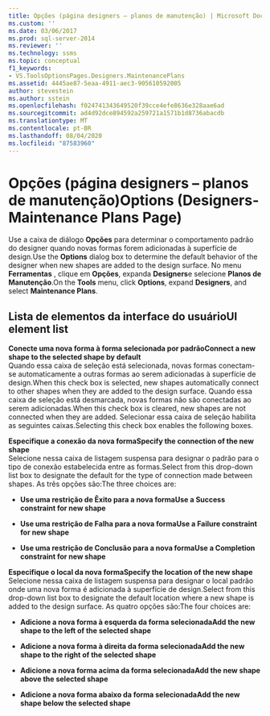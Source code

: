 ```yaml
---
title: Opções (página designers – planos de manutenção) | Microsoft Docs
ms.custom: ''
ms.date: 03/06/2017
ms.prod: sql-server-2014
ms.reviewer: ''
ms.technology: ssms
ms.topic: conceptual
f1_keywords:
- VS.ToolsOptionsPages.Designers.MaintenancePlans
ms.assetid: 4445ae87-5eaa-4911-aec3-905610592005
author: stevestein
ms.author: sstein
ms.openlocfilehash: f024741343649520f39cce4efe8636e328aae6ad
ms.sourcegitcommit: ad4d92dce894592a259721a1571b1d8736abacdb
ms.translationtype: MT
ms.contentlocale: pt-BR
ms.lasthandoff: 08/04/2020
ms.locfileid: "87583960"
---
```

# <a name="options-designers-maintenance-plans-page"></a><span data-ttu-id="915ec-102">Opções (página designers – planos de manutenção)</span><span class="sxs-lookup"><span data-stu-id="915ec-102">Options (Designers-Maintenance Plans Page)</span></span>
  <span data-ttu-id="915ec-103">Use a caixa de diálogo **Opções** para determinar o comportamento padrão do designer quando novas formas forem adicionadas à superfície de design.</span><span class="sxs-lookup"><span data-stu-id="915ec-103">Use the **Options** dialog box to determine the default behavior of the designer when new shapes are added to the design surface.</span></span> <span data-ttu-id="915ec-104">No menu **Ferramentas** , clique em **Opções**, expanda **Designers**e selecione **Planos de Manutenção**.</span><span class="sxs-lookup"><span data-stu-id="915ec-104">On the **Tools** menu, click **Options**, expand **Designers**, and select **Maintenance Plans**.</span></span>  
  
## <a name="ui-element-list"></a><span data-ttu-id="915ec-105">Lista de elementos da interface do usuário</span><span class="sxs-lookup"><span data-stu-id="915ec-105">UI element list</span></span>  
 <span data-ttu-id="915ec-106">**Conecte uma nova forma à forma selecionada por padrão**</span><span class="sxs-lookup"><span data-stu-id="915ec-106">**Connect a new shape to the selected shape by default**</span></span>  
 <span data-ttu-id="915ec-107">Quando essa caixa de seleção está selecionada, novas formas conectam-se automaticamente a outras formas ao serem adicionadas à superfície de design.</span><span class="sxs-lookup"><span data-stu-id="915ec-107">When this check box is selected, new shapes automatically connect to other shapes when they are added to the design surface.</span></span> <span data-ttu-id="915ec-108">Quando essa caixa de seleção está desmarcada, novas formas não são conectadas ao serem adicionadas.</span><span class="sxs-lookup"><span data-stu-id="915ec-108">When this check box is cleared, new shapes are not connected when they are added.</span></span> <span data-ttu-id="915ec-109">Selecionar essa caixa de seleção habilita as seguintes caixas.</span><span class="sxs-lookup"><span data-stu-id="915ec-109">Selecting this check box enables the following boxes.</span></span>  
  
 <span data-ttu-id="915ec-110">**Especifique a conexão da nova forma**</span><span class="sxs-lookup"><span data-stu-id="915ec-110">**Specify the connection of the new shape**</span></span>  
 <span data-ttu-id="915ec-111">Selecione nessa caixa de listagem suspensa para designar o padrão para o tipo de conexão estabelecida entre as formas.</span><span class="sxs-lookup"><span data-stu-id="915ec-111">Select from this drop-down list box to designate the default for the type of connection made between shapes.</span></span> <span data-ttu-id="915ec-112">As três opções são:</span><span class="sxs-lookup"><span data-stu-id="915ec-112">The three choices are:</span></span>  
  
-   <span data-ttu-id="915ec-113">**Use uma restrição de Êxito para a nova forma**</span><span class="sxs-lookup"><span data-stu-id="915ec-113">**Use a Success constraint for new shape**</span></span>  
  
-   <span data-ttu-id="915ec-114">**Use uma restrição de Falha para a nova forma**</span><span class="sxs-lookup"><span data-stu-id="915ec-114">**Use a Failure constraint for new shape**</span></span>  
  
-   <span data-ttu-id="915ec-115">**Use uma restrição de Conclusão para a nova forma**</span><span class="sxs-lookup"><span data-stu-id="915ec-115">**Use a Completion constraint for new shape**</span></span>  
  
 <span data-ttu-id="915ec-116">**Especifique o local da nova forma**</span><span class="sxs-lookup"><span data-stu-id="915ec-116">**Specify the location of the new shape**</span></span>  
 <span data-ttu-id="915ec-117">Selecione nessa caixa de listagem suspensa para designar o local padrão onde uma nova forma é adicionada à superfície de design.</span><span class="sxs-lookup"><span data-stu-id="915ec-117">Select from this drop-down list box to designate the default location where a new shape is added to the design surface.</span></span> <span data-ttu-id="915ec-118">As quatro opções são:</span><span class="sxs-lookup"><span data-stu-id="915ec-118">The four choices are:</span></span>  
  
-   <span data-ttu-id="915ec-119">**Adicione a nova forma à esquerda da forma selecionada**</span><span class="sxs-lookup"><span data-stu-id="915ec-119">**Add the new shape to the left of the selected shape**</span></span>  
  
-   <span data-ttu-id="915ec-120">**Adicione a nova forma à direita da forma selecionada**</span><span class="sxs-lookup"><span data-stu-id="915ec-120">**Add the new shape to the right of the selected shape**</span></span>  
  
-   <span data-ttu-id="915ec-121">**Adicione a nova forma acima da forma selecionada**</span><span class="sxs-lookup"><span data-stu-id="915ec-121">**Add the new shape above the selected shape**</span></span>  
  
-   <span data-ttu-id="915ec-122">**Adicione a nova forma abaixo da forma selecionada**</span><span class="sxs-lookup"><span data-stu-id="915ec-122">**Add the new shape below the selected shape**</span></span>  
  
  
